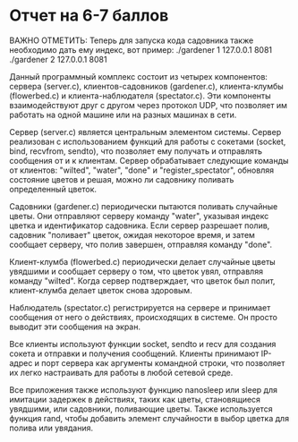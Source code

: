 # Отчет на 6-7 баллов

ВАЖНО ОТМЕТИТЬ:
Теперь для запуска кода садовника также необходимо дать ему индекс, вот пример:
./gardener 1 127.0.0.1 8081
./gardener 2 127.0.0.1 8081

Данный программный комплекс состоит из четырех компонентов: сервера (server.c), клиентов-садовников (gardener.c), клиента-клумбы (flowerbed.c) и клиента-наблюдателя (spectator.c). Эти компоненты взаимодействуют друг с другом через протокол UDP, что позволяет им работать на одной машине или на разных машинах в сети.

Сервер (server.c) является центральным элементом системы. Сервер реализован с использованием функций для работы с сокетами (socket, bind, recvfrom, sendto), что позволяет ему получать и отправлять сообщения от и к клиентам. Сервер обрабатывает следующие команды от клиентов: "wilted", "water", "done" и "register_spectator", обновляя состояние цветов и решая, можно ли садовнику поливать определенный цветок.

Садовники (gardener.c) периодически пытаются поливать случайные цветы. Они отправляют серверу команду "water", указывая индекс цветка и идентификатор садовника. Если сервер разрешает полив, садовник "поливает" цветок, ожидая некоторое время, и затем сообщает серверу, что полив завершен, отправляя команду "done".

Клиент-клумба (flowerbed.c) периодически делает случайные цветы увядшими и сообщает серверу о том, что цветок увял, отправляя команду "wilted". Когда сервер подтверждает, что цветок был полит, клиент-клумба делает цветок снова здоровым.

Наблюдатель (spectator.c) регистрируется на сервере и принимает сообщения от него о действиях, происходящих в системе. Он просто выводит эти сообщения на экран.

Все клиенты используют функции socket, sendto и recv для создания сокета и отправки и получения сообщений. Клиенты принимают IP-адрес и порт сервера как аргументы командной строки, что позволяет их легко настраивать для работы в любой сетевой среде.

Все приложения также используют функцию nanosleep или sleep для имитации задержек в действиях, таких как цветы, становящиеся увядшими, или садовники, поливающие цветы. Также используется функция rand, чтобы добавить элемент случайности в выбор цветка для полива или увядания.
